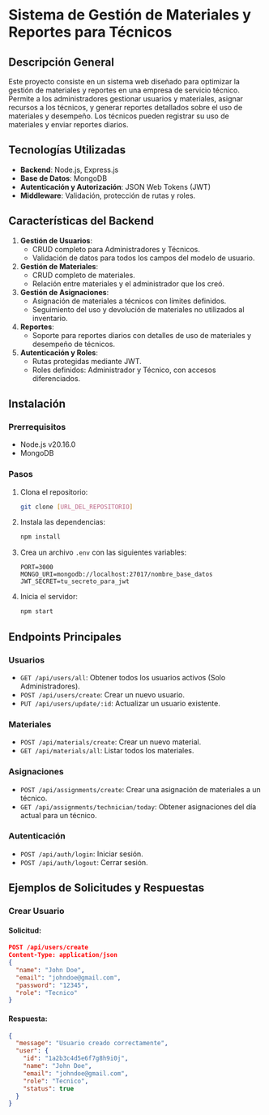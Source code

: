 # Sistema de Gestión de Materiales y Reportes para Técnicos

## Descripción General
Este proyecto consiste en un sistema web diseñado para optimizar la gestión de materiales y reportes en una empresa de servicio técnico. Permite a los administradores gestionar usuarios y materiales, asignar recursos a los técnicos, y generar reportes detallados sobre el uso de materiales y desempeño. Los técnicos pueden registrar su uso de materiales y enviar reportes diarios.

## Tecnologías Utilizadas
- **Backend**: Node.js, Express.js
- **Base de Datos**: MongoDB
- **Autenticación y Autorización**: JSON Web Tokens (JWT)
- **Middleware**: Validación, protección de rutas y roles.

## Características del Backend
1. **Gestión de Usuarios**:
   - CRUD completo para Administradores y Técnicos.
   - Validación de datos para todos los campos del modelo de usuario.
2. **Gestión de Materiales**:
   - CRUD completo de materiales.
   - Relación entre materiales y el administrador que los creó.
3. **Gestión de Asignaciones**:
   - Asignación de materiales a técnicos con límites definidos.
   - Seguimiento del uso y devolución de materiales no utilizados al inventario.
4. **Reportes**:
   - Soporte para reportes diarios con detalles de uso de materiales y desempeño de técnicos.
5. **Autenticación y Roles**:
   - Rutas protegidas mediante JWT.
   - Roles definidos: Administrador y Técnico, con accesos diferenciados.

## Instalación
### Prerrequisitos
- Node.js v20.16.0
- MongoDB

### Pasos
1. Clona el repositorio:
   ```bash
   git clone [URL_DEL_REPOSITORIO]
   ```
2. Instala las dependencias:
   ```bash
   npm install
   ```
3. Crea un archivo `.env` con las siguientes variables:
   ```env
   PORT=3000
   MONGO_URI=mongodb://localhost:27017/nombre_base_datos
   JWT_SECRET=tu_secreto_para_jwt
   ```
4. Inicia el servidor:
   ```bash
   npm start
   ```

## Endpoints Principales
### Usuarios
- `GET /api/users/all`: Obtener todos los usuarios activos (Solo Administradores).
- `POST /api/users/create`: Crear un nuevo usuario.
- `PUT /api/users/update/:id`: Actualizar un usuario existente.

### Materiales
- `POST /api/materials/create`: Crear un nuevo material.
- `GET /api/materials/all`: Listar todos los materiales.

### Asignaciones
- `POST /api/assignments/create`: Crear una asignación de materiales a un técnico.
- `GET /api/assignments/technician/today`: Obtener asignaciones del día actual para un técnico.

### Autenticación
- `POST /api/auth/login`: Iniciar sesión.
- `POST /api/auth/logout`: Cerrar sesión.

## Ejemplos de Solicitudes y Respuestas
### Crear Usuario
#### Solicitud:
```json
POST /api/users/create
Content-Type: application/json
{
  "name": "John Doe",
  "email": "johndoe@gmail.com",
  "password": "12345",
  "role": "Tecnico"
}
```
#### Respuesta:
```json
{
  "message": "Usuario creado correctamente",
  "user": {
    "id": "1a2b3c4d5e6f7g8h9i0j",
    "name": "John Doe",
    "email": "johndoe@gmail.com",
    "role": "Tecnico",
    "status": true
  }
}


